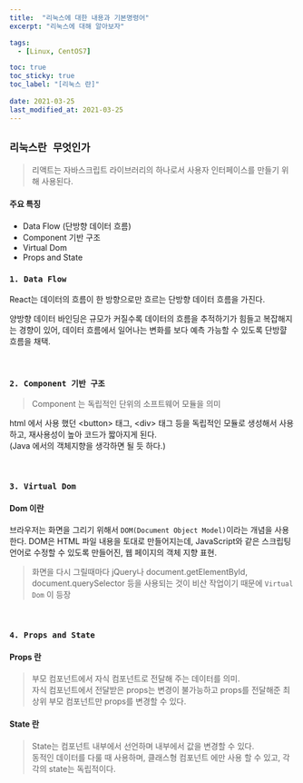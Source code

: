 ```yaml
---
title:  "리눅스에 대한 내용과 기본명령어"
excerpt: "리눅스에 대해 알아보자"

tags:
  - [Linux, CentOS7]

toc: true
toc_sticky: true
toc_label: "[리눅스 란]"
 
date: 2021-03-25
last_modified_at: 2021-03-25
---
```


## ``리눅스란 무엇인가``
  > 리액트는 자바스크립트 라이브러리의 하나로서 사용자 인터페이스를 만들기 위해 사용된다. 

#### 주요 특징

- Data Flow (단방향 데이터 흐름)
- Component 기반 구조
- Virtual Dom
- Props and State


### ``1. Data Flow``
React는 데이터의 흐름이 한 방향으로만 흐르는 단방향 데이터 흐름을 가진다.

양방향 데이터 바인딩은 규모가 커질수록 데이터의 흐름을 추적하기가 힘들고 복잡해지는 경향이 있어, 데이터 흐름에서 일어나는 변화를 보다 예측 가능할 수 있도록 단방햘 흐름을 채택.
  
<br>


### ``2. Component 기반 구조``

> Component 는 독립적인 단위의 소프트웨어 모듈을 의미 <br>

html 에서 사용 했던 \<button> 태그, \<div> 태그 등을 독립적인 모듈로 생성해서 사용하고, 재사용성이 높아 코드가 짧아지게 된다. <br>
(Java 에서의 객체지향을 생각하면 될 듯 하다.)

<br>

### ``3. Virtual Dom``

#### Dom 이란
브라우저는 화면을 그리기 위해서 `DOM(Document Object Model)`이라는 개념을 사용한다. DOM은 HTML 파일 내용을 토대로 만들어지는데, JavaScript와 같은 스크립팅 언어로 수정할 수 있도록 만들어진, 웹 페이지의 객체 지향 표현.

> 화면을 다시 그릴때마다 jQuery나 document.getElementById, document.querySelector 등을 사용되는 것이 비산 작업이기 때문에 `Virtual Dom` 이 등장

<br>

### ``4. Props and State``

#### Props 란

> 부모 컴포넌트에서 자식 컴포넌트로 전달해 주는 데이터를 의미. <br>
> 자식 컴포넌트에서 전달받은 props는 변경이 불가능하고 props를 전달해준 최상위 부모 컴포넌트만 props를 변경할 수 있다.

#### State 란

> State는 컴포넌트 내부에서 선언하며 내부에서 값을 변경할 수 있다. <br>
> 동적인 데이터를 다룰 때 사용하며, 클래스형 컴포넌트 에만 사용 할 수 있고, 각각의 state는 독립적이다.




